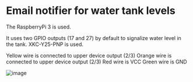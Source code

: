 # Email notifier for water tank levels

The RaspberryPi 3 is used.

It uses two GPIO outputs (17 and 27) by default to signalize water level in the tank.
XKC-Y25-PNP is used.

Yellow wire is connected to upper device output (2/3)
Orange wire is connected to upper device output (2/3)
Red wire is VCC
Green wire is GND

![image](https://ae04.alicdn.com/kf/H48cf3f0b64ee44a9a1f84099a886035fB/XKC-Y25-PNP.jpg)